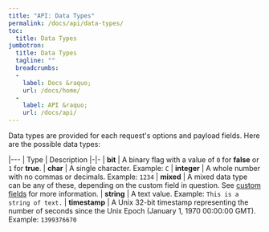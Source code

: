 ```yaml
---
title: "API: Data Types"
permalink: /docs/api/data-types/
toc:
  title: Data Types
jumbotron:
  title: Data Types
  tagline: ""
  breadcrumbs:
  -
    label: Docs &raquo;
    url: /docs/home/
  -
    label: API &raquo;
    url: /docs/api/
---
```


Data types are provided for each request's options and payload fields.  Here are the possible data types:

|---
| Type | Description
|-|-
| **bit** | A binary flag with a value of `0` for **false** or `1` for **true**.
| **char** | A single character. Example: `C`
| **integer** | A whole number with no commas or decimals. Example: `1234`
| **mixed** | A mixed data type can be any of these, depending on the custom field in question. See [custom fields](/docs/api/custom-fields/) for more information.
| **string** | A text value. Example: `This is a string of text.`
| **timestamp** | A Unix 32-bit timestamp representing the number of seconds since the Unix Epoch (January 1, 1970 00:00:00 GMT). Example: `1399376670`

